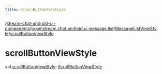 ```yaml
---
title: scrollButtonViewStyle
---
```

/[stream-chat-android-ui-components](../../index.md)/[io.getstream.chat.android.ui.message.list](../index.md)/[MessageListViewStyle](index.md)/[scrollButtonViewStyle](scrollButtonViewStyle.md)  
  
  
  
# scrollButtonViewStyle  
val [scrollButtonViewStyle](scrollButtonViewStyle.md): [ScrollButtonViewStyle](../ScrollButtonViewStyle/index.md)
